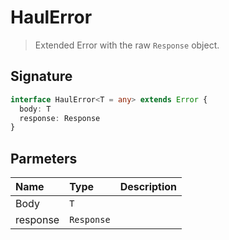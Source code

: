 # HaulError

> Extended Error with the raw `Response` object.

## Signature

```ts
interface HaulError<T = any> extends Error {
  body: T
  response: Response
}
```

## Parmeters

| Name | Type | Description |
| :------ | :------ | :------ |
| Body | `T` | |
| response | `Response` | |
